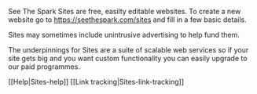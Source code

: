 See The Spark Sites are free, easilty editable websites.  To create a new website go to https://seethespark.com/sites and fill in a few basic details.

Sites may sometimes include unintrusive advertising to help fund them.

The underpinnings for Sites are a suite of scalable web services so if your site gets big and you want custom functionality you can easily upgrade to our paid programmes.

[[Help|Sites-help]]
[[Link tracking|Sites-link-tracking]]
